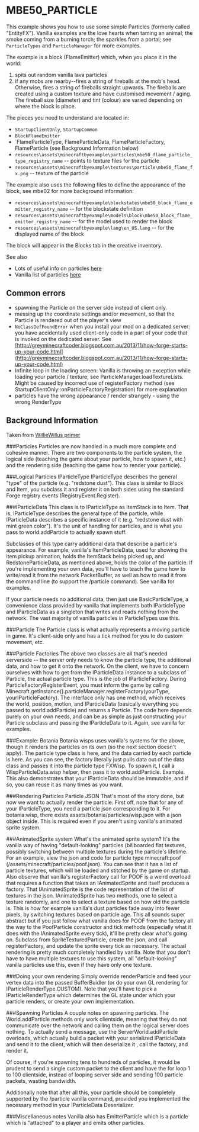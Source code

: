 # MBE50_PARTICLE

This example shows you how to use some simple Particles (formerly called "EntityFX"). Vanilla examples are the love hearts when taming an animal; the smoke coming from a burning torch; the sparkles from a portal; see `ParticleTypes` and `ParticleManager` for more examples.

The example is a block (FlameEmitter) which, when you place it in the world:

1. spits out random vanilla lava particles
1. if any mobs are nearby--fires a string of fireballs at the mob's head. Otherwise, fires a string of fireballs straight upwards. The fireballs are created using a custom texture and have customised movement / aging.  The fireball size (diameter) and tint (colour) are varied depending on where the block is place.

The pieces you need to understand are located in:

* `StartupClientOnly`, `StartupCommon`
* `BlockFlameEmitter`
* `FlameParticleType, FlameParticleData, FlameParticleFactory, FlameParticle (see Background Information below)
* `resources\assets\minecraftbyexample\particles\mbe50_flame_particle_type_registry_name` -- points to texture files for the particle
* `resources\assets\minecraftbyexample\textures\particle\mbe50_flame_fx.png` -- texture of the particle

The example also uses the following files to define the appearance of the block, see mbe02 for more background information:
* `resources\assets\minecraftbyexample\blockstates\mbe50_block_flame_emitter_registry_name` -- for the blockstate definition
* `resources\assets\minecraftbyexample\models\block\mbe50_block_flame_emitter_registry_name` -- for the model used to render the block
* `resources\assets\minecraftbyexample\lang\en_US.lang` -- for the displayed name of the block

The block will appear in the Blocks tab in the creative inventory.

See also
* Lots of useful info on particles [here](https://gist.github.com/williewillus/353c872bcf1a6ace9921189f6100d09a)
* Vanilla list of particles [here](https://minecraft.gamepedia.com/Particles)

## Common errors

* spawning the Particle on the server side instead of client only.
* messing up the coordinate settings and/or movement, so that the Particle is rendered out of the player's view
* `NoClassDefFoundError` when you install your mod on a dedicated server:   you have accidentally used client-only code in a part of your code that is invoked on the dedicated server. See [http://greyminecraftcoder.blogspot.com.au/2013/11/how-forge-starts-up-your-code.html](http://greyminecraftcoder.blogspot.com.au/2013/11/how-forge-starts-up-your-code.html)
* Infinite loop in the loading screen: Vanilla is throwing an exception while loading your particle / texture; see ParticleManager.loadTextureLists.  Might be caused by incorrect use of registerFactory method (see StartupClientOnly::onParticleFactoryRegistration) for more explanation
* particles have the wrong appearance / render strangely - using the wrong RenderType 

## Background Information
Taken from [WillieWillus primer](https://gist.github.com/williewillus/353c872bcf1a6ace9921189f6100d09a)

###Particles
Particles are now handled in a much more complete and cohesive manner. There are two components to the particle system, the logical side (teaching the game about your particle, how to spawn it, etc.) and the rendering side (teaching the game how to render your particle).

###Logical Particles
IParticleType
IParticleType describes the general "type" of the particle (e.g. "redstone dust"). This class is similar to Block and Item, you subclass it and register it on both sides using the standard Forge registry events (RegistryEvent.Register<IParticleType>).

###IParticleData
This class is to IParticleType as ItemStack is to Item. That is, IParticleType describes the general type of the particle, while IParticleData describes a specific instance of it (e.g. "redstone dust with mint green color"). It's the unit of handling for particles, and is what you pass to world.addParticle to actually spawn stuff.

Subclasses of this type carry additional data that describe a particle's appearance. For example, vanilla's ItemParticleData, used for showing the item pickup animation, holds the ItemStack being picked up, and RedstoneParticleData, as mentioned above, holds the color of the particle. If you're implementing your own data, you'll have to teach the game how to write/read it from the network PacketBuffer, as well as how to read it from the command line (to support the /particle command). See vanilla for examples.

If your particle needs no additional data, then just use BasicParticleType, a convenience class provided by vanilla that implements both IParticleType and IParticleData as a singleton that writes and reads nothing from the network. The vast majority of vanilla particles in ParticleTypes use this.

###Particle
The Particle class is what actually represents a moving particle in game. It's client-side only and has a tick method for you to do custom movement, etc.

###Particle Factories
The above two classes are all that's needed serverside -- the server only needs to know the particle type, the additional data, and how to get it onto the network. On the client, we have to concern ourselves with how to get from the IParticleData instance to a subclass of Particle, the actual particle type. This is the job of IParticleFactory. During ParticleFactoryRegisterEvent, you must inform the game by calling Minecraft.getInstance().particleManager.registerFactory(yourType, yourIParticleFactory). The interface only has one method, which receives the world, position, motion, and IParticleData (basically everything you passed to world.addParticle) and returns a Particle. The code here depends purely on your own needs, and can be as simple as just constructing your Particle subclass and passing the IParticleData to it. Again, see vanilla for examples.

###Example: Botania
Botania wisps uses vanilla's systems for the above, though it renders the particles on its own (so the next section doesn't apply). The particle type class is here, and the data carried by each particle is here. As you can see, the factory literally just pulls data out of the data class and passes it into the particle type FXWisp. To spawn it, I call a WispParticleData.wisp helper, then pass it to world.addParticle. Example. This also demonstrates that your IParticleData should be immutable, and if so, you can reuse it as many times as you want.

###Rendering Particles
Particle JSON
That's most of the story done, but now we want to actually render the particle. First off, note that for any of your IParticleType, you need a particle json corresponding to it. For botania:wisp, there exists assets/botania/particles/wisp.json with a json object inside. This is required even if you aren't using vanilla's animated sprite system.

###AnimatedSprite system
What's the animated sprite system? It's the vanilla way of having "default-looking" particles (billboarded flat textures, possibly switching between multiple textures during the particle's lifetime. For an example, view the json and code for particle type minecraft:poof (/assets/minecraft/particles/poof.json). You can see that it has a list of particle textures, which will be loaded and stitched by the game on startup. Also observe that vanilla's registerFactory call for POOF is a weird overload that requires a function that takes an IAnimatedSprite and itself produces a factory. That IAnimatedSprite is the code representation of the list of textures in the json. IAnimatedSprite has two methods, one to select a texture randomly, and one to select a texture based on how old the particle is. This is how for example vanilla's dust particles fade away into fewer pixels, by switching textures based on particle age. This all sounds super abstract but if you just follow what vanilla does for POOF from the factory all the way to the PoofParticle constructor and tick methods (especially what it does with the IAnimatedSprite every tick), it'll be pretty clear what's going on. Subclass from SpriteTexturedParticle, create the json, and call registerFactory, and update the sprite every tick as necessary. The actual rendering is pretty much completely handled by vanilla. Note that you don't have to have multiple textures to use this system, all "default-looking" vanilla particles use this, even if they have only one texture.

###Doing your own rendering
Simply override renderParticle and feed your vertex data into the passed BufferBuidler (or do your own GL rendering for IParticleRenderType.CUSTOM). Note that you'll have to pick a IParticleRenderType which determines the GL state under which your particle renders, or create your own implementation.

###Spawning Particles
A couple notes on spawning particles. The World.addParticle methods only work clientside, meaning that they do not communicate over the network and calling them on the logical server does nothing. To actually send a message, use the ServerWorld.addParticle overloads, which actually build a packet with your serialized IParticleData and send it to the client, which will then deserialize it , call the factory, and render it.

Of course, if you're spawning tens to hundreds of particles, it would be prudent to send a single custom packet to the client and have the for loop 1 to 100 clientside, instead of looping server side and sending 100 particle packets, wasting bandwidth.

Additionally note that after all this, your particle should be completely supported by the /particle vanilla command, provided you implemented the necessary method in your IParticleData Deserializer.

###Miscellaneous notes
Vanilla also has EmitterParticle which is a particle which is "attached" to a player and emits other particles.
